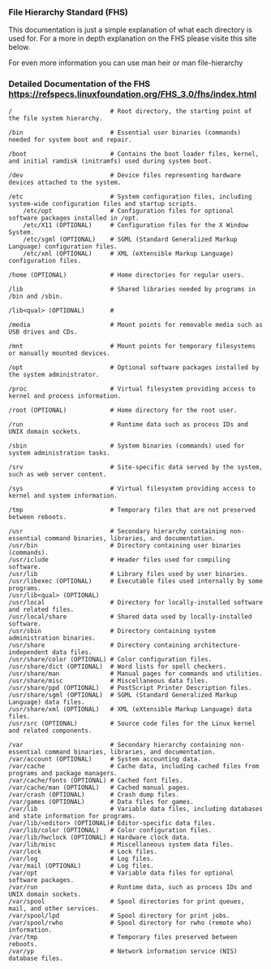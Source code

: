 ### File Hierarchy Standard (FHS)
This documentation is just a simple explanation of what each directory is used for. For a more in depth explanation on the FHS please visite this site below.

For even more information you can use man heir or man file-hierarchy

### Detailed Documentation of the FHS https://refspecs.linuxfoundation.org/FHS_3.0/fhs/index.html

    /                           # Root directory, the starting point of the file system hierarchy.

    /bin                        # Essential user binaries (commands) needed for system boot and repair.

    /boot                       # Contains the boot loader files, kernel, and initial ramdisk (initramfs) used during system boot.

    /dev                        # Device files representing hardware devices attached to the system.

    /etc                        # System configuration files, including system-wide configuration files and startup scripts.
        /etc/opt                # Configuration files for optional software packages installed in /opt.
        /etc/X11 (OPTIONAL)     # Configuration files for the X Window System.
        /etc/sgml (OPTIONAL)    # SGML (Standard Generalized Markup Language) configuration files.
        /etc/xml (OPTIONAL)     # XML (eXtensible Markup Language) configuration files.

    /home (OPTIONAL)            # Home directories for regular users.

    /lib                        # Shared libraries needed by programs in /bin and /sbin.

    /lib<qual> (OPTIONAL)       #

    /media                      # Mount points for removable media such as USB drives and CDs.

    /mnt                        # Mount points for temporary filesystems or manually mounted devices.

    /opt                        # Optional software packages installed by the system administrator.

    /proc                       # Virtual filesystem providing access to kernel and process information.

    /root (OPTIONAL)            # Home directory for the root user.

    /run                        # Runtime data such as process IDs and UNIX domain sockets.
 
    /sbin                       # System binaries (commands) used for system administration tasks.

    /srv                        # Site-specific data served by the system, such as web server content.

    /sys                        # Virtual filesystem providing access to kernel and system information.

    /tmp                        # Temporary files that are not preserved between reboots.

    /usr                        # Secondary hierarchy containing non-essential command binaries, libraries, and documentation.
    /usr/bin                    # Directory containing user binaries (commands).
    /usr/iclude                 # Header files used for compiling software.
    /usr/lib                    # Library files used by user binaries.
    /usr/libexec (OPTIONAL)     # Executable files used internally by some programs.
    /usr/lib<qual> (OPTIONAL)   
    /usr/local                  # Directory for locally-installed software and related files.
    /usr/local/share            # Shared data used by locally-installed software.
    /usr/sbin                   # Directory containing system administration binaries.
    /usr/share                  # Directory containing architecture-independent data files.
    /usr/share/color (OPTIONAL) # Color configuration files.
    /usr/share/dict (OPTIONAL)  # Word lists for spell checkers.
    /usr/share/man              # Manual pages for commands and utilities.
    /usr/share/misc             # Miscellaneous data files.
    /usr/share/ppd (OPTIONAL)   # PostScript Printer Description files.
    /usr/share/sgml (OPTIONAL)  # SGML (Standard Generalized Markup Language) data files.
    /usr/share/xml (OPTIONAL)   # XML (eXtensible Markup Language) data files.
    /usr/src (OPTIONAL)         # Source code files for the Linux kernel and related components.

    /var                        # Secondary hierarchy containing non-essential command binaries, libraries, and documentation.
    /var/account (OPTIONAL)     # System accounting data.
    /var/cache                  # Cache data, including cached files from programs and package managers.
    /var/cache/fonts (OPTIONAL) # Cached font files.
    /var/cache/man (OPTIONAL)   # Cached manual pages.
    /var/crash (OPTIONAL)       # Crash dump files.
    /var/games (OPTIONAL)       # Data files for games.
    /var/lib                    # Variable data files, including databases and state information for programs.
    /var/lib/<editor> (OPTIONAL)# Editor-specific data files.
    /var/lib/color (OPTIONAL)   # Color configuration files.
    /var/lib/hwclock (OPTIONAL) # Hardware clock data.
    /var/lib/misc               # Miscellaneous system data files.
    /var/lock                   # Lock files.
    /var/log                    # Log files.
    /var/mail (OPTIONAL)        # Log files.
    /var/opt                    # Variable data files for optional software packages.
    /var/run                    # Runtime data, such as process IDs and UNIX domain sockets.
    /var/spool                  # Spool directories for print queues, mail, and other services.
    /var/spool/lpd              # Spool directory for print jobs.
    /var/spool/rwho             # Spool directory for rwho (remote who) information.
    /var/tmp                    # Temporary files preserved between reboots.
    /var/yp                     # Network information service (NIS) database files.

